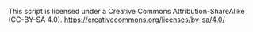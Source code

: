 This script is licensed under a Creative Commons Attribution-ShareAlike (CC-BY-SA 4.0).
https://creativecommons.org/licenses/by-sa/4.0/
 
